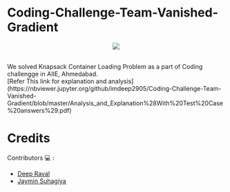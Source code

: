 # Coding-Challenge-Team-Vanished-Gradient
<p align="center"><img src="https://github.com/imdeep2905/Coding-Challenge-Team-Vanished-Gradient/blob/master/readme_gif.gif"></p><br/>
We solved Knapsack Container Loading Problem as a part of Coding challengge in AIIE, Ahmedabad.
<br/>
[Refer This link for explanation and analysis](https://nbviewer.jupyter.org/github/imdeep2905/Coding-Challenge-Team-Vanished-Gradient/blob/master/Analysis_and_Explanation%28With%20Test%20Case%20answers%29.pdf)
<br/>

# Credits

Contributors :computer: : 
   * [Deep Raval](https://github.com/imdeep2905)
   * [Jaymin Suhagiya](https://github.com/jayminSuhagiya)
